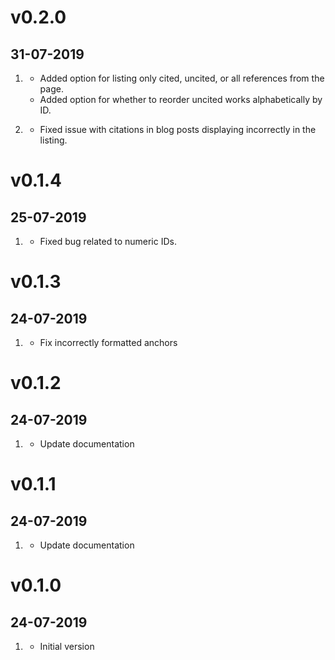 # v0.2.0
## 31-07-2019

1. [](#new)
    - Added option for listing only cited, uncited, or all references from the page.
    - Added option for whether to reorder uncited works alphabetically by ID.

2. [](#bugfix)
    - Fixed issue with citations in blog posts displaying incorrectly in the listing.

# v0.1.4
## 25-07-2019

1. [](#bugfix)
    - Fixed bug related to numeric IDs.

# v0.1.3
## 24-07-2019

1. [](#bugfix)
    - Fix incorrectly formatted anchors

# v0.1.2
## 24-07-2019

1. [](#bugfix)
    - Update documentation

# v0.1.1
## 24-07-2019

1. [](#bugfix)
    - Update documentation

# v0.1.0
## 24-07-2019

1. [](#new)
    - Initial version
